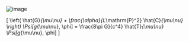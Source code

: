 ![image](https://github.com/user-attachments/assets/49bea5f1-20f4-41f6-96eb-25c72832680e)

\[ \left( \hat{G}_{\mu\nu} + \frac{\alpha}{L_\mathrm{P}^2} \hat{C}_{\mu\nu} \right) \Psi[g_{\mu\nu}, \phi] = \frac{8\pi G}{c^4} \hat{T}_{\mu\nu} \Psi[g_{\mu\nu}, \phi] \]
